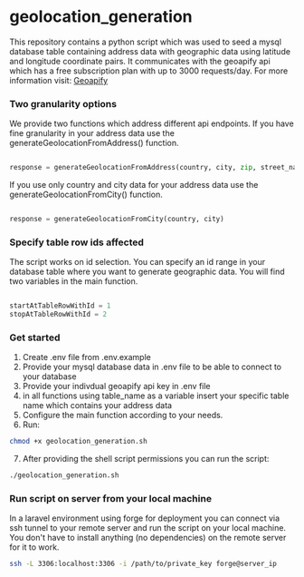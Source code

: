 # geolocation_generation

This repository contains a python script which was used to seed a mysql database table containing address data with geographic data using latitude and longitude coordinate pairs.
It communicates with the geoapify api which has a free subscription plan with up to 3000 requests/day. For more information visit: [Geoapify](https://www.geoapify.com/)

### Two granularity options

We provide two functions which address different api endpoints. If you have fine granularity in your address data use the generateGeolocationFromAddress() function.
```python

response = generateGeolocationFromAddress(country, city, zip, street_name, street_number)

```
If you use only country and city data for your address data use the generateGeolocationFromCity() function.
```python

response = generateGeolocationFromCity(country, city)

```

### Specify table row ids affected

The script works on id selection. You can specify an id range in your database table where you want to generate geographic data. You will find two variables in the main function.
```python

startAtTableRowWithId = 1
stopAtTableRowWithId = 2

```

### Get started
1. Create .env file from .env.example
2. Provide your mysql database data in .env file to be able to connect to your database
3. Provide your indivdual geoapify api key in .env file
4. in all functions using table_name as a variable insert your specific table name which contains your address data
5. Configure the main function according to your needs.
6. Run: 
```bash
chmod +x geolocation_generation.sh
```
7. After providing the shell script permissions you can run the script:
```bash
./geolocation_generation.sh
```

### Run script on server from your local machine
In a laravel environment using forge for deployment you can connect via ssh tunnel to your remote server and run the script on your local machine. You don't have to install anything (no dependencies) on the remote server for it to work.

```bash
ssh -L 3306:localhost:3306 -i /path/to/private_key forge@server_ip
```
